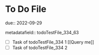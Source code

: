 # To Do File

due:: 2022-09-29

metadatafield:: todoTestFile_334\_63

- [ ] Task of todoTestFile_334 1 [[Query me]]
- [ ] Task of todoTestFile_334 2
